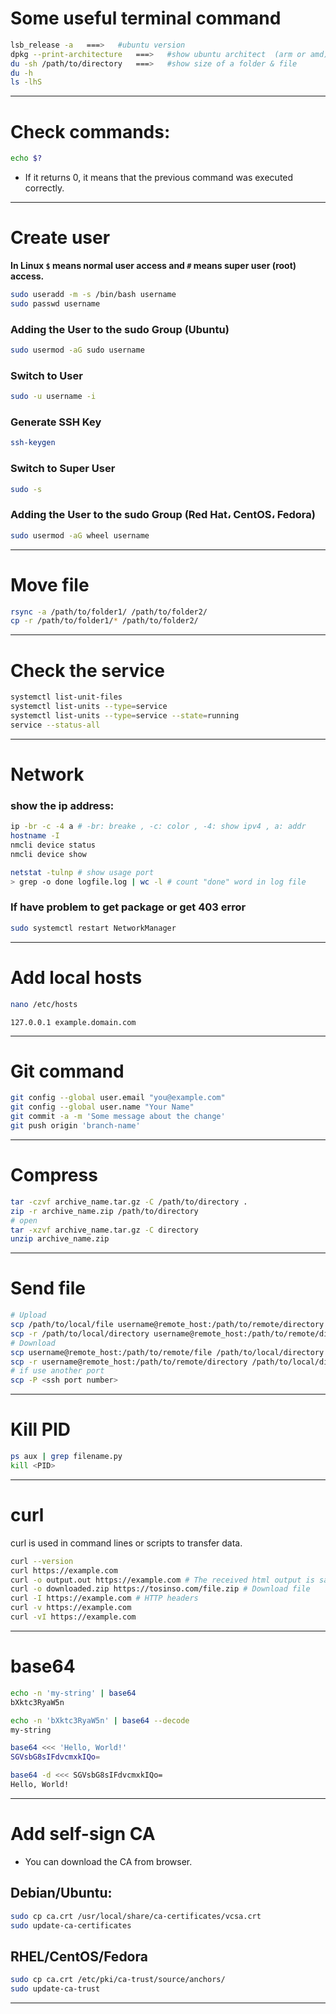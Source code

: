 # Some useful terminal command
```bash
lsb_release -a   ===>   #ubuntu version
dpkg --print-architecture   ===>   #show ubuntu architect  (arm or amd)
du -sh /path/to/directory   ===>   #show size of a folder & file
du -h
ls -lhS
```

---

# Check commands:
```bash
echo $?
```
* If it returns 0, it means that the previous command was executed correctly.

---

# Create user
**In Linux `$` means normal user access and `#` means super user (root) access.**
```bash
sudo useradd -m -s /bin/bash username
sudo passwd username
```
### Adding the User to the sudo Group (Ubuntu)
```bash
sudo usermod -aG sudo username
```
### Switch to User
```bash
sudo -u username -i
```
### Generate SSH Key
```bash
ssh-keygen
```
### Switch to Super User
```bash
sudo -s
```
### Adding the User to the sudo Group (Red Hat، CentOS، Fedora)
```bash
sudo usermod -aG wheel username
```

---

# Move file
```bash
rsync -a /path/to/folder1/ /path/to/folder2/
cp -r /path/to/folder1/* /path/to/folder2/
```

---

# Check the service
```bash
systemctl list-unit-files
systemctl list-units --type=service
systemctl list-units --type=service --state=running
service --status-all
```

---
# Network
### show the ip address:
```bash
ip -br -c -4 a # -br: breake , -c: color , -4: show ipv4 , a: addr
hostname -I
nmcli device status
nmcli device show
```
```bash
netstat -tulnp # show usage port
> grep -o done logfile.log | wc -l # count "done" word in log file
```
### If have problem to get package or get 403 error
```bash
sudo systemctl restart NetworkManager
```

---

# Add local hosts
```bash
nano /etc/hosts
```
```vim
127.0.0.1 example.domain.com
```

---

# Git command
```bash
git config --global user.email "you@example.com"
git config --global user.name "Your Name"  
git commit -a -m 'Some message about the change'
git push origin 'branch-name'
```

---

# Compress
```bash
tar -czvf archive_name.tar.gz -C /path/to/directory .
zip -r archive_name.zip /path/to/directory
# open
tar -xzvf archive_name.tar.gz -C directory
unzip archive_name.zip
```

---

# Send file
```bash
# Upload
scp /path/to/local/file username@remote_host:/path/to/remote/directory
scp -r /path/to/local/directory username@remote_host:/path/to/remote/directory
# Download 
scp username@remote_host:/path/to/remote/file /path/to/local/directory
scp -r username@remote_host:/path/to/remote/directory /path/to/local/directory
# if use another port
scp -P <ssh port number>
```

---

# Kill PID
```bash
ps aux | grep filename.py
kill <PID>
```

---

# curl
curl is used in command lines or scripts to transfer data.
```bash
curl --version
curl https://example.com
curl -o output.out https://example.com # The received html output is saved in output.out
curl -o downloaded.zip https://tosinso.com/file.zip # Download file
curl -I https://example.com # HTTP headers
curl -v https://example.com
curl -vI https://example.com
```

---

# base64
```bash
echo -n 'my-string' | base64
bXktc3RyaW5n

echo -n 'bXktc3RyaW5n' | base64 --decode
my-string

base64 <<< 'Hello, World!'
SGVsbG8sIFdvcmxkIQo=

base64 -d <<< SGVsbG8sIFdvcmxkIQo=
Hello, World!
```

---

# Add self-sign CA
* You can download the CA from browser.
## Debian/Ubuntu:
```bash
sudo cp ca.crt /usr/local/share/ca-certificates/vcsa.crt
sudo update-ca-certificates
```
## RHEL/CentOS/Fedora
```bash
sudo cp ca.crt /etc/pki/ca-trust/source/anchors/
sudo update-ca-trust
```

---
